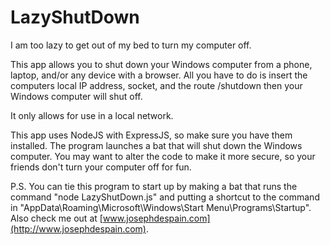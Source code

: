 # LazyShutDown

I am too lazy to get out of my bed to turn my computer off.

This app allows you to shut down your Windows computer from a phone, laptop, and/or any device with a browser. All you have to do is insert the computers local IP address,  socket, and the route /shutdown then your Windows computer will shut off.

It only allows for use in a local network.

This app uses NodeJS with ExpressJS, so make sure you have them installed. The program launches a bat that will shut down the Windows computer. 
You may want to alter the code to make it more secure, so your friends don't turn your computer off for fun.

P.S.  You can tie this program to start up by making a bat that runs the command "node LazyShutDown.js" and putting a shortcut to the command in "AppData\Roaming\Microsoft\Windows\Start Menu\Programs\Startup". Also check me out at [www.josephdespain.com](http://www.josephdespain.com).
